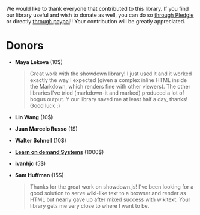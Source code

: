 We would like to thank everyone that contributed to this library. If you find our library useful and wish to donate as well, you can do so [through Pledgie](https://pledgie.com/campaigns/34908) or directly [through paypal](https://www.paypal.me/tiviesantos)!! Your contribution will be greatly appreciated.


# Donors

- **Maya Lekova** (10$)

    > Great work with the showdown library! I just used it and it worked exactly the way I expected 
      (given a complex inline HTML inside the Markdown, which renders fine with other viewers). 
      The other libraries I've tried (markdown-it and marked) produced a lot of bogus output. Y
      our library saved me at least half a day, thanks! Good luck :)

- **Lin Wang** (10$)

- **Juan Marcelo Russo** (1$)

- **Walter Schnell** (10$)

- [**Learn on demand Systems**](http://www.learnondemandsystems.com/) (1000$) 

- **ivanhjc** (5$)

- **Sam Huffman** (15$)

    > Thanks for the great work on showdown.js! I've been looking for a good solution to serve wiki-like text to a browser and render as
    HTML but nearly gave up after mixed success with wikitext. Your library gets me very close to where I want to be.
